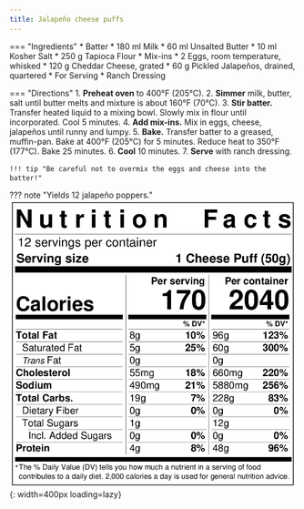 ```yaml
---
title: Jalapeño cheese puffs
---
```

=== "Ingredients"
    * Batter
        * 180 ml Milk
        * 60 ml Unsalted Butter
        * 10 ml Kosher Salt
        * 250 g Tapioca Flour
    * Mix-ins
        * 2 Eggs, room temperature, whisked
        * 120 g Cheddar Cheese, grated
        * 60 g Pickled Jalapeños, drained, quartered
    * For Serving
        * Ranch Dressing

=== "Directions"
    1. **Preheat oven** to 400°F (205°C).
    2. **Simmer** milk, butter, salt until butter melts and mixture is about 160°F (70°C).
    3. **Stir batter.** Transfer heated liquid to a mixing bowl. Slowly mix in flour until incorporated. Cool 5 minutes.
    4. **Add mix-ins.** Mix in eggs, cheese, jalapeños until runny and lumpy.
    5. **Bake.** Transfer batter to a greased, muffin-pan. Bake at 400°F (205°C) for 5 minutes. Reduce heat to 350°F (177°C). Bake 25 minutes.
    6. **Cool** 10 minutes.
    7. **Serve** with ranch dressing.

    !!! tip "Be careful not to overmix the eggs and cheese into the batter!"

??? note "Yields 12 jalapeño poppers."
    ![Nutrition Label](../../assets/nutrition-labels/jalapeno-cheese-puffs.png){: width=400px loading=lazy}

[^1]:
    Lupescu, Valya Dudycz, Stephen H. Segal, and Dingding Hu. [*Forking Good: An Unofficial Cookbook for Fans of The Good Place.*](https://www.amazon.com/dp/1683691555) Philadelphia, PA: Quirk Books, 2019.
